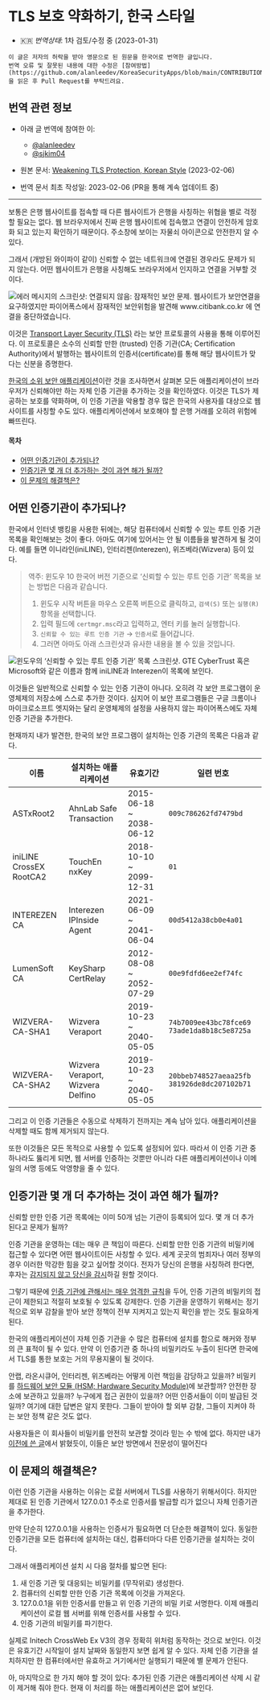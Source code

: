 # TLS 보호 약화하기, 한국 스타일


* :kr: *번역상태*: 1차 검토/수정 중 (2023-01-31)

```
이 글은 저자의 허락을 받아 영문으로 된 원문을 한국어로 번역한 글입니다.
번역 오류 및 잘못된 내용에 대한 수정은 [참여방법](https://github.com/alanleedev/KoreaSecurityApps/blob/main/CONTRIBUTION.md)을 읽은 후 Pull Request를 부탁드려요.
```

## 번역 관련 정보

- 아래 글 번역에 참여한 이:
  - [@alanleedev](https://github.com/alanleedev)
  - [@sjkim04](https://github.com/sjkim04)

- 원본 문서: [Weakening TLS Protection, Korean Style](https://palant.info/2023/02/06/weakening-tls-protection-south-korean-style/) (2023-02-06)
- 번역 문서 최초 작성일: 2023-02-06 (PR을 통해 계속 업데이트 중)

---
보통은 은행 웹사이트를 접속할 때 다른 웹사이트가 은행을 사칭하는 위협을 별로 걱정할 필요는 없다.
웹 브라우저에서 진짜 은행 웹사이트에 접속했고 연결이 안전하게 암호화 되고 있는지 확인하기 때문이다.
주소창에 보이는 자물쇠 아이콘으로 안전한지 알 수 있다.

그래서 (개방된 와이파이 같이) 신뢰할 수 없는 네트워크에 연결된 경우라도 문제가 되지 않는다.
어떤 웹사이트가 은행을 사칭해도 브라우저에서 인지하고 연결을 거부할 것이다. 

![에러 메시지의 스크린샷: 연결되지 않음: 잠재적인 보안 문제. 웹사이트가 보안연결을 요구하였지만 파이어폭스에서 잠재적인 보안위험을 발견해 www.citibank.co.kr 에 연결을 중단하였습니다.](https://palant.info/2023/02/06/weakening-tls-protection-south-korean-style/ssl_error.png)

이것은 [Transport Layer Security (TLS)](https://en.wikipedia.org/wiki/Transport_Layer_Security) 라는 보안 프로토콜의 사용을 통해 이루어진다.
이 프로토콜은 소수의 신뢰할 만한 (trusted) 인증 기관(CA; Certification Authority)에서 발행하는 웹사이트의 인증서(certificate)를 통해 해당 웹사이트가 맞다는 신분을 증명한다.

[한국의 소위 보안 애플리케이션](https://palant.info/2023/01/02/south-koreas-online-security-dead-end/)이란 것을 조사하면서 살펴본 모든 애플리케이션이 브라우저가 신뢰해야만 하는 자체 인증 기관을 추가하는 것을 확인하였다.
이것은 TLS가 제공하는 보호를 약화하며, 이 인증 기관을 악용할 경우 많은 한국의 사용자를 대상으로 웹사이트를 사칭할 수도 있다.
애플리케이션에서 보호해야 할 은행 거래를 오히려 위험에 빠뜨린다.


#### 목차

-   [어떤 인증기관이 추가되나?](#어떤-인증기관이-추가되나)
-   [인증기관 몇 개 더 추가하는 것이 과연 해가 될까?](#인증기관-몇-개-더-추가하는-것이-과연-해가-될까)
-   [이 문제의 해결책은?](#이-문제의-해결책은)


## 어떤 인증기관이 추가되나?

한국에서 인터넷 뱅킹을 사용한 뒤에는, 해당 컴퓨터에서 신뢰할 수 있는 루트 인증 기관 목록을 확인해보는 것이 좋다.
아마도 여기에 있어서는 안 될 이름들을 발견하게 될 것이다.
예를 들면 이니라인(iniLINE), 인터리젠(Interezen), 위즈베라(Wizvera) 등이 있다.

> 역주: 윈도우 10 한국어 버전 기준으로 ‘신뢰할 수 있는 루트 인증 기관’ 목록을 보는 방법은 다음과 같습니다.
> 1. 윈도우 시작 버튼을 마우스 오른쪽 버튼으로 클릭하고, `검색(S)` 또는 `실행(R)` 항목을 선택합니다.
> 2. 입력 필드에 `certmgr.msc`라고 입력하고, 엔터 키를 눌러 실행합니다.
> 3. `신뢰할 수 있는 루트 인증 기관` → `인증서`로 들어갑니다.
> 4. 그러면 아마도 아래 스크린샷과 유사한 내용을 볼 수 있을 것입니다.

![윈도우의 ‘신뢰할 수 있는 루트 인증 기관’ 목록 스크린샷. GTE CyberTrust 혹은 Microsoft와 같은 이름과 함께 iniLINE과 Interezen이 목록에 보인다.](https://palant.info/2023/02/06/weakening-tls-protection-south-korean-style/authorities.png)

이것들은 일반적으로 신뢰할 수 있는 인증 기관이 아니다.
오히려 각 보안 프로그램이 운영체제의 저장소에 스스로 추가한 것이다.
심지어 이 보안 프로그램들은 구글 크롬이나 마이크로소프트 엣지와는 달리 운영체제의 설정을 사용하지 않는 파이어폭스에도 자체 인증 기관을 추가한다.

현재까지 내가 발견한, 한국의 보안 프로그램이 설치하는 인증 기관의 목록은 다음과 같다.

|          이름           |       설치하는 애플리케이션       |        유효기간         |                  일련 번호                  |
|-------------------------|-----------------------------------|-------------------------|---------------------------------------------|
| ASTxRoot2               | AhnLab Safe Transaction           | 2015-06-18 ~ 2038-06-12 | `009c786262fd7479bd`                        |
| iniLINE CrossEX RootCA2 | TouchEn nxKey                     | 2018-10-10 ~ 2099-12-31 | `01`                                        |
| INTEREZEN CA            | Interezen IPInside Agent          | 2021-06-09 ~ 2041-06-04 | `00d5412a38cb0e4a01`                        |
| LumenSoft CA            | KeySharp CertRelay                | 2012-08-08 ~ 2052-07-29 | `00e9fdfd6ee2ef74fc`                        |
| WIZVERA-CA-SHA1         | Wizvera Veraport                  | 2019-10-23 ~ 2040-05-05 | `74b7009ee43bc78fce69 73ade1da8b18c5e8725a` |
| WIZVERA-CA-SHA2         | Wizvera Veraport, Wizvera Delfino | 2019-10-23 ~ 2040-05-05 | `20bbeb748527aeaa25fb 381926de8dc207102b71` |

그리고 이 인증 기관들은 수동으로 삭제하기 전까지는 계속 남아 있다.
애플리케이션을 삭제할 때도 함께 제거되지 않는다.

또한 이것들은 모든 목적으로 사용할 수 있도록 설정되어 있다.
따라서 이 인증 기관 중 하나라도 뚫리게 되면, 웹 서버를 인증하는 것뿐만 아니라 다른 애플리케이션이나 이메일의 서명 등에도 악영향을 줄 수 있다.

## 인증기관 몇 개 더 추가하는 것이 과연 해가 될까?

신뢰할 만한 인증 기관 목록에는 이미 50개 넘는 기관이 등록되어 있다.
몇 개 더 추가 된다고 문제가 될까?

인증 기관을 운영하는 데는 매우 큰 책임이 따른다.
신뢰할 만한 인증 기관의 비밀키에 접근할 수 있다면 어떤 웹사이트이든 사칭할 수 있다.
세계 곳곳의 범죄자나 여러 정부의 경우 이러한 막강한 힘을 갖고 싶어할 것이다.
전자가 당신의 은행을 사칭하려 한다면, 후자는 [감지되지 않고 당신을 감시](https://www.theregister.com/2015/12/03/kazakhstan_to_maninthemiddle_all_internet_traffic/)하길 원할 것이다.


그렇기 때문에 [인증 기관에 관해서는 매우 엄격한 규칙](ttps://www.mozilla.org/en-US/about/governance/policies/security-group/certs/policy/#2-certificate-authorities)을 두어, 인증 기관의 비밀키의 접근이 제한되고 적절히 보호될 수 있도록 강제한다.
인증 기관을 운영하기 위해서는 정기적으로 외부 감찰을 받아 보안 정책이 전부 지켜지고 있는지 확인을 받는 것도 필요하게 된다.

한국의 애플리케이션이 자체 인증 기관을 수 많은 컴퓨터에 설치를 함으로 해커와 정부의 큰 표적이 될 수 있다.
만약 이 인증기관 중 하나의 비밀키라도 누출이 된다면 한국에서 TLS를 통한 보호는 거의 무용지물이 될 것이다.

안랩, 라온시큐어, 인터리젠, 위즈베라는 어떻게 이런 책임을 감당하고 있을까?
비밀키를 [하드웨어 보안 모듈 (HSM; Hardware Security Module)](https://en.wikipedia.org/wiki/Hardware_security_module)에 보관할까?
안전한 장소에 보관하고 있을까?
누구에게 접근 권한이 있을까?
어떤 인증서들이 이미 발급된 것일까?
여기에 대한 답변은 알지 못한다. 그들이 받아야 할 외부 감찰, 그들이 지켜야 하는 보안 정책 같은 것도 없다.

사용자들은 이 회사들이 비밀키를 안전히 보관할 것이라 믿는 수 밖에 없다. 
하지만 내가 [이전에 쓴 글](https://palant.info/categories/korea/)에서 밝혔듯이, 이들은 보안 방면에서 전문성이 떨어진다


## 이 문제의 해결책은?

이런 인증 기관을 사용하는 이유는 로컬 서버에서 TLS를 사용하기 위해서이다.
하지만 제대로 된 인증 기관에서 127.0.0.1 주소로 인증서를 발급할 리가 없으니 자체 인증기관을 추가한다.

만약 단순히 127.0.0.1을 사용하는 인증서가 필요하면 더 단순한 해결책이 있다. 동일한 인증기관을 모든 컴퓨터에 설치하는 대신, 컴퓨터마다 다른 인증기관을 설치하는 것이다.

그래서 애플리케이션 설치 시 다음 절차를 밟으면 된다:


1.  새 인증 기관 및 대응되는 비밀키를 (무작위로) 생성한다. 
2.  컴퓨터의 신뢰할 만한 인증 기관 목록에 이것을 가져온다.
3.  127.0.0.1을 위한 인증서를 만들고 위 인증 기관의 비밀 키로 서명한다. 이제 애플리케이션이 로컬 웹 서버를 위해 인증서를 사용할 수 있다.
4.  인증 기관의 비밀키를 파기한다.

실제로 Initech CrossWeb Ex V3의 경우 정확히 위처럼 동작하는 것으로 보인다. 
이것은 유효기간 시작일이 설치 날짜와 동일한지 보면 쉽게 알 수 있다.
자체 인증 기관을 설치하지만 한 컴퓨터에서만 유효하고 거기에서만 실행되기 때문에 별 문제가 안된다.

아, 마지막으로 한 가지 해야 할 것이 있다: 추가된 인증 기관은 애플리케이션 삭제 시 같이 제거해 줘야 한다. 
현재 이 처리를 하는 애플리케이션은 없어 보인다.